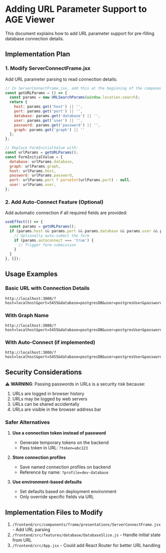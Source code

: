 # Adding URL Parameter Support to AGE Viewer

This document explains how to add URL parameter support for pre-filling database connection details.

## Implementation Plan

### 1. Modify ServerConnectFrame.jsx

Add URL parameter parsing to read connection details:

```javascript
// In ServerConnectFrame.jsx, add this at the beginning of the component:
const getURLParams = () => {
  const params = new URLSearchParams(window.location.search);
  return {
    host: params.get('host') || '',
    port: params.get('port') || '',
    database: params.get('database') || '',
    user: params.get('user') || '',
    password: params.get('password') || '',
    graph: params.get('graph') || ''
  };
};

// Replace FormInitialValue with:
const urlParams = getURLParams();
const FormInitialValue = {
  database: urlParams.database,
  graph: urlParams.graph,
  host: urlParams.host,
  password: urlParams.password,
  port: urlParams.port ? parseInt(urlParams.port) : null,
  user: urlParams.user,
};
```

### 2. Add Auto-Connect Feature (Optional)

Add automatic connection if all required fields are provided:

```javascript
useEffect(() => {
  const params = getURLParams();
  if (params.host && params.port && params.database && params.user && params.password) {
    // Optionally auto-submit the form
    if (params.autoconnect === 'true') {
      // Trigger form submission
    }
  }
}, []);
```

## Usage Examples

### Basic URL with Connection Details
```
http://localhost:3000/?host=localhost&port=5455&database=postgresDB&user=postgresUser&password=postgresPW
```

### With Graph Name
```
http://localhost:3000/?host=localhost&port=5455&database=postgresDB&user=postgresUser&password=postgresPW&graph=my_graph
```

### With Auto-Connect (if implemented)
```
http://localhost:3000/?host=localhost&port=5455&database=postgresDB&user=postgresUser&password=postgresPW&autoconnect=true
```

## Security Considerations

⚠️ **WARNING**: Passing passwords in URLs is a security risk because:
1. URLs are logged in browser history
2. URLs may be logged by web servers
3. URLs can be shared accidentally
4. URLs are visible in the browser address bar

### Safer Alternatives

1. **Use a connection token instead of password**
   - Generate temporary tokens on the backend
   - Pass token in URL: `?token=abc123`

2. **Store connection profiles**
   - Save named connection profiles on backend
   - Reference by name: `?profile=dev-database`

3. **Use environment-based defaults**
   - Set defaults based on deployment environment
   - Only override specific fields via URL

## Implementation Files to Modify

1. `/frontend/src/components/frame/presentations/ServerConnectFrame.jsx` - Add URL parsing
2. `/frontend/src/features/database/DatabaseSlice.js` - Handle initial state from URL
3. `/frontend/src/App.jsx` - Could add React Router for better URL handling